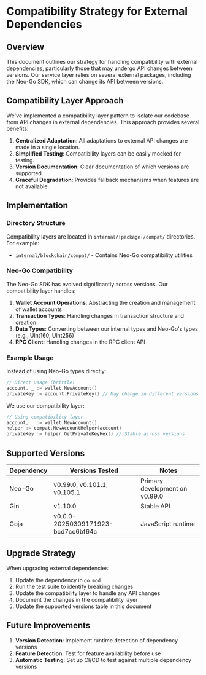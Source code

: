 # Compatibility Strategy for External Dependencies

## Overview

This document outlines our strategy for handling compatibility with external dependencies, particularly those that may undergo API changes between versions. Our service layer relies on several external packages, including the Neo-Go SDK, which can change its API between versions.

## Compatibility Layer Approach

We've implemented a compatibility layer pattern to isolate our codebase from API changes in external dependencies. This approach provides several benefits:

1. **Centralized Adaptation**: All adaptations to external API changes are made in a single location.
2. **Simplified Testing**: Compatibility layers can be easily mocked for testing.
3. **Version Documentation**: Clear documentation of which versions are supported.
4. **Graceful Degradation**: Provides fallback mechanisms when features are not available.

## Implementation

### Directory Structure

Compatibility layers are located in `internal/[package]/compat/` directories. For example:
- `internal/blockchain/compat/` - Contains Neo-Go compatibility utilities

### Neo-Go Compatibility

The Neo-Go SDK has evolved significantly across versions. Our compatibility layer handles:

1. **Wallet Account Operations**: Abstracting the creation and management of wallet accounts
2. **Transaction Types**: Handling changes in transaction structure and creation
3. **Data Types**: Converting between our internal types and Neo-Go's types (e.g., Uint160, Uint256)
4. **RPC Client**: Handling changes in the RPC client API

### Example Usage

Instead of using Neo-Go types directly:

```go
// Direct usage (brittle)
account, _ := wallet.NewAccount()
privateKey := account.PrivateKey() // May change in different versions
```

We use our compatibility layer:

```go
// Using compatibility layer
account, _ := wallet.NewAccount()
helper := compat.NewAccountHelper(account)
privateKey := helper.GetPrivateKeyHex() // Stable across versions
```

## Supported Versions

| Dependency | Versions Tested | Notes |
|------------|----------------|-------|
| Neo-Go     | v0.99.0, v0.101.1, v0.105.1 | Primary development on v0.99.0 |
| Gin        | v1.10.0        | Stable API    |
| Goja       | v0.0.0-20250309171923-bcd7cc6bf64c | JavaScript runtime |

## Upgrade Strategy

When upgrading external dependencies:

1. Update the dependency in `go.mod`
2. Run the test suite to identify breaking changes
3. Update the compatibility layer to handle any API changes
4. Document the changes in the compatibility layer
5. Update the supported versions table in this document

## Future Improvements

1. **Version Detection**: Implement runtime detection of dependency versions
2. **Feature Detection**: Test for feature availability before use
3. **Automatic Testing**: Set up CI/CD to test against multiple dependency versions 